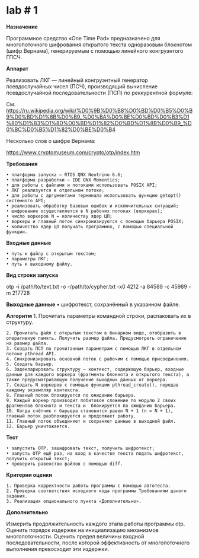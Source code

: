 # lab # 1

**Назначение**

Программное средство «One Time Pad» предназначено для многопоточного шифрования открытого текста одноразовым блокнотом (шифр Вернама), генерируемым с помощью линейного конгруэнтого ГПСЧ.

**Аппарат**

Реализовать ЛКГ — линейный конгруэнтный генератор псевдослучайных чисел (ПСЧ), производящий вычисление псевдослучайной последовательности (ПСП) по реккурентной формуле:


См. https://ru.wikipedia.org/wiki/%D0%9B%D0%B8%D0%BD%D0%B5%D0%B9%D0%BD%D1%8B%D0%B9_%D0%BA%D0%BE%D0%BD%D0%B3%D1%80%D1%83%D1%8D%D0%BD%D1%82%D0%BD%D1%8B%D0%B9_%D0%BC%D0%B5%D1%82%D0%BE%D0%B4

Несколько слов о шифре Вернама:

 https://www.cryptomuseum.com/crypto/otp/index.htm

**Требования**

    • платформа запуска — RTOS QNX Neutrino 6.6;
    • платформа разработки — IDE QNX Momentics;
    • для работы с файлами и потоками использовать POSIX API;
    • ЛКГ реализуется в отдельном потоке;
    • для работы с аргументами терминала использовать функцию getopt() системного API;
    • реализовать обработку базовых ошибок и исключительных ситуаций;
    • шифрование осуществляется в N рабочих потоках (воркерах);
    • число воркеров N = количеству ядер ЦП;
    • воркеры и главный поток синхронизируются с помощью барьера POSIX;
    • количество ядер ЦП получать программно, с помощью специальной функции.

**Входные данные**

    • путь к файлу с открытым текстом;
    • параметры ЛКГ;
    • путь к выходному файлу.

**Вид строки запуска**

otp  -i /path/to/text.txt -o -/path/to/cypher.txt -x0 4212 -a 84589 -c 45989 -m 217728

**Выходные данные**
    • шифротекст, сохранённый в указанном файле.

**Алгоритм**
    1. Прочитать параметры командной строки, распаковать их в структуру.

    2. Прочитать файл c открытым текстом в бинарном виде, отобразить в оперативную память. Получить размер файла. Предусмотреть ограничение на размер файла.
    3. Создать ПСП по прочитанным параметрам с помощью ЛКГ в отдельном потоке pthread API.
    4. Синхронизировать основной поток с рабочим с помощью присоединения.
    5. Создать барьер.
    6. Задекларировать структуру — контекст, содержащую барьер, входные данные для каждого воркера (фрагменты блокнота и открытого текста), а также предусматривающую получение выходных данных от воркера.
    7. Создать N воркеров с помощью функции pthread_create(), передав каждому экземпляр контекста.
    8. Главный поток блокируется по ожиданию барьера.
    9. Каждый воркер производит побитовое сложение по модулю 2 своих фрагментов блокнота и текста и  блокируется по ожиданию барьера.
    10. Когда счётчик n барьера становится равен N + 1 (n = N + 1), главный поток разблокируется и продолжает работу.
    11. Главный поток объединяет и сохраняет данные в выходной файл.
    12. Барьер уничтожается.

**Тест**

    • запустить OTP, зашифровать текст, получить шифротекст;
    • запусть OTP ещё раз, на вход в качестве текста подать шифротекст, получить открытый текст;
    • проверить равенство файлов с помощью diff.

**Критерии оценки**

    1. Проверка корректности работы программы с помощью автотеста.
    2. Проверка соответствия исходного кода программы Требованиям даного задания.
    3. Реализация опционального пункта «Дополнительно».

**Дополнительно**

Измерить продолжительность каждого этапа работы программы otp. Оценить порядок издержек на инициализацию механизмов многопоточности. Оценить предел величины входной последовательности, после которой эффективность от многопоточного выполнения превосходит эти издержки.
